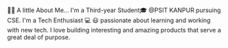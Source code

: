👨‍💻 A little About Me... 
I'm a Third-year Student🎓 @PSIT KANPUR pursuing CSE. I'm a Tech Enthusiast 💻 😃 passionate about learning and working with new tech. I love building interesting and amazing products that serve a great deal of purpose.
